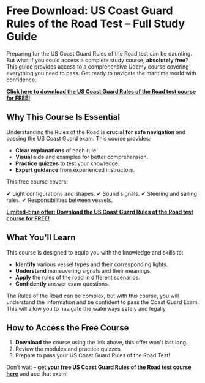# Free Download: US Coast Guard Rules of the Road Test – Full Study Guide

Preparing for the US Coast Guard Rules of the Road test can be daunting. But what if you could access a complete study course, **absolutely free**? This guide provides access to a comprehensive Udemy course covering everything you need to pass. Get ready to navigate the maritime world with confidence.

[**Click here to download the US Coast Guard Rules of the Road test course for FREE!**](https://udemywork.com/us-coast-guard-rules-of-the-road-test)

## Why This Course Is Essential

Understanding the Rules of the Road is **crucial for safe navigation** and passing the US Coast Guard exam. This course provides:

*   **Clear explanations** of each rule.
*   **Visual aids** and examples for better comprehension.
*   **Practice quizzes** to test your knowledge.
*   **Expert guidance** from experienced instructors.

This free course covers:

✔ Light configurations and shapes.
✔ Sound signals.
✔ Steering and sailing rules.
✔ Responsibilities between vessels.

[**Limited-time offer: Download the US Coast Guard Rules of the Road test course for FREE!**](https://udemywork.com/us-coast-guard-rules-of-the-road-test)

## What You'll Learn

This course is designed to equip you with the knowledge and skills to:

*   **Identify** various vessel types and their corresponding lights.
*   **Understand** maneuvering signals and their meanings.
*   **Apply** the rules of the road in different scenarios.
*   **Confidently** answer exam questions.

The Rules of the Road can be complex, but with this course, you will understand the information and be confident to pass the Coast Guard Exam. This will allow you to navigate the waterways safely and legally.

## How to Access the Free Course

1.  **Download** the course using the link above, this offer won't last long.
2.  Review the modules and practice quizzes.
3.  Prepare to pass your US Coast Guard Rules of the Road Test!

Don't wait – **[get your free US Coast Guard Rules of the Road test course here](https://udemywork.com/us-coast-guard-rules-of-the-road-test)** and ace that exam!
